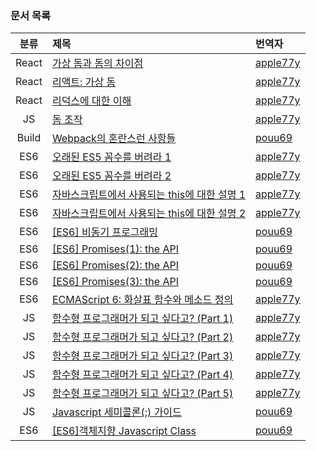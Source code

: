 ### 문서 목록

| 분류 | 제목  | 번역자 |
| :--------: | :------------ | :------------ |
| React| [가상 돔과 돔의 차이점](https://github.com/FEDevelopers/tech.description/wiki/가상-돔과-돔의-차이점) | [apple77y](https://github.com/apple77y) |
|React| [리액트: 가상 돔](https://github.com/FEDevelopers/tech.description/wiki/리액트:-가상-돔) | [apple77y](https://github.com/apple77y) |
|React| [리덕스에 대한 이해](https://github.com/FEDevelopers/tech.description/wiki/%EB%A6%AC%EB%8D%95%EC%8A%A4%EC%97%90-%EB%8C%80%ED%95%9C-%EC%9D%B4%ED%95%B4) | [apple77y](https://github.com/apple77y) |
|JS| [돔 조작](https://github.com/FEDevelopers/tech.description/wiki/돔-조작) | [apple77y](https://github.com/apple77y) |
|Build| [Webpack의 혼란스런 사항들](https://github.com/FEDevelopers/tech.description/wiki/Webpack%EC%9D%98-%ED%98%BC%EB%9E%80%EC%8A%A4%EB%9F%B0-%EC%82%AC%ED%95%AD%EB%93%A4) | [pouu69](https://github.com/pouu69) |
|ES6| [오래된 ES5 꼼수를 버려라 1](https://github.com/FEDevelopers/tech.description/wiki/오래된-ES5-꼼수를-버려라-1) | [apple77y](https://github.com/apple77y) |
|ES6| [오래된 ES5 꼼수를 버려라 2](https://github.com/FEDevelopers/tech.description/wiki/오래된-ES5-꼼수를-버려라-2) | [apple77y](https://github.com/apple77y) |
|ES6| [자바스크립트에서 사용되는 this에 대한 설명 1](https://github.com/FEDevelopers/tech.description/wiki/%EC%9E%90%EB%B0%94%EC%8A%A4%ED%81%AC%EB%A6%BD%ED%8A%B8%EC%97%90%EC%84%9C-%EC%82%AC%EC%9A%A9%EB%90%98%EB%8A%94-this%EC%97%90-%EB%8C%80%ED%95%9C-%EC%84%A4%EB%AA%85-1) | [apple77y](https://github.com/apple77y) |
|ES6| [자바스크립트에서 사용되는 this에 대한 설명 2](https://github.com/FEDevelopers/tech.description/wiki/%EC%9E%90%EB%B0%94%EC%8A%A4%ED%81%AC%EB%A6%BD%ED%8A%B8%EC%97%90%EC%84%9C-%EC%82%AC%EC%9A%A9%EB%90%98%EB%8A%94-this%EC%97%90-%EB%8C%80%ED%95%9C-%EC%84%A4%EB%AA%85-2) | [apple77y](https://github.com/apple77y) |
|ES6| [[ES6] 비동기 프로그래밍](https://github.com/FEDevelopers/tech.description/wiki/%5BES6%5D-%EB%B9%84%EB%8F%99%EA%B8%B0-%ED%94%84%EB%A1%9C%EA%B7%B8%EB%9E%98%EB%B0%8D) | [pouu69](https://github.com/pouu69) |
|ES6| [[ES6] Promises(1): the API](https://github.com/FEDevelopers/tech.description/wiki/%5BES6%5D-Promises(1):-the-API) | [pouu69](https://github.com/pouu69) |
|ES6| [[ES6] Promises(2): the API](https://github.com/FEDevelopers/tech.description/wiki/%5BES6%5D-Promises(2):-the-API) | [pouu69](https://github.com/pouu69) |
|ES6| [[ES6] Promises(3): the API](https://github.com/FEDevelopers/tech.description/wiki/%5BES6%5D-Promises(3):-the-API) | [pouu69](https://github.com/pouu69) |
|ES6| [ECMAScript 6: 화살표 함수와 메소드 정의](https://github.com/FEDevelopers/tech.description/wiki/ECMAScript-6:-%ED%99%94%EC%82%B4%ED%91%9C-%ED%95%A8%EC%88%98%EC%99%80-%EB%A9%94%EC%86%8C%EB%93%9C-%EC%A0%95%EC%9D%98) | [apple77y](https://github.com/apple77y) |
|JS| [함수형 프로그래머가 되고 싶다고? (Part 1)](https://github.com/FEDevelopers/tech.description/wiki/%ED%95%A8%EC%88%98%ED%98%95-%ED%94%84%EB%A1%9C%EA%B7%B8%EB%9E%98%EB%A8%B8%EA%B0%80-%EB%90%98%EA%B3%A0-%EC%8B%B6%EB%8B%A4%EA%B3%A0%3F-(Part-1)) | [apple77y](https://github.com/apple77y) |
|JS| [함수형 프로그래머가 되고 싶다고? (Part 2)](https://github.com/FEDevelopers/tech.description/wiki/%ED%95%A8%EC%88%98%ED%98%95-%ED%94%84%EB%A1%9C%EA%B7%B8%EB%9E%98%EB%A8%B8%EA%B0%80-%EB%90%98%EA%B3%A0-%EC%8B%B6%EB%8B%A4%EA%B3%A0%3F-(Part-2)) | [apple77y](https://github.com/apple77y) |
|JS| [함수형 프로그래머가 되고 싶다고? (Part 3)](https://github.com/FEDevelopers/tech.description/wiki/%ED%95%A8%EC%88%98%ED%98%95-%ED%94%84%EB%A1%9C%EA%B7%B8%EB%9E%98%EB%A8%B8%EA%B0%80-%EB%90%98%EA%B3%A0-%EC%8B%B6%EB%8B%A4%EA%B3%A0%3F-(Part-3)) | [apple77y](https://github.com/apple77y) |
|JS| [함수형 프로그래머가 되고 싶다고? (Part 4)](https://github.com/FEDevelopers/tech.description/wiki/%ED%95%A8%EC%88%98%ED%98%95-%ED%94%84%EB%A1%9C%EA%B7%B8%EB%9E%98%EB%A8%B8%EA%B0%80-%EB%90%98%EA%B3%A0-%EC%8B%B6%EB%8B%A4%EA%B3%A0%3F-(Part-4)) | [apple77y](https://github.com/apple77y) |
|JS| [함수형 프로그래머가 되고 싶다고? (Part 5)](https://github.com/FEDevelopers/tech.description/wiki/%ED%95%A8%EC%88%98%ED%98%95-%ED%94%84%EB%A1%9C%EA%B7%B8%EB%9E%98%EB%A8%B8%EA%B0%80-%EB%90%98%EA%B3%A0-%EC%8B%B6%EB%8B%A4%EA%B3%A0%3F-(Part-5)) | [apple77y](https://github.com/apple77y) |
|JS| [Javascript 세미콜론(;) 가이드](https://github.com/FEDevelopers/tech.description/wiki/Javascript-%EC%84%B8%EB%AF%B8%EC%BD%9C%EB%A1%A0(;)-%EA%B0%80%EC%9D%B4%EB%93%9C) | [pouu69](https://github.com/pouu69) |
|ES6| [[ES6]객체지향 Javascript Class](https://github.com/FEDevelopers/tech.description/wiki/%5BES6%5D%EA%B0%9D%EC%B2%B4%EC%A7%80%ED%96%A5-Javascript---Class) | [pouu69](https://github.com/pouu69) |